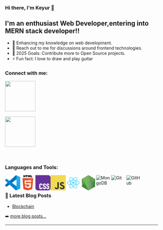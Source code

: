 

### Hi there, I'm Keyur  👋


## I'm an enthusiast Web Developer,entering into MERN stack developer!!
- 🌱 Enhancing my knowledge on web development.
- 💬 Reach out to me for discussions around frontend technologies.
- 🥅 2025 Goals: Contribute more to Open Source projects.
- ⚡ Fun fact: I love to draw and play guitar


### Connect with me:

<div>
<a class="links" href="https://www.linkedin.com/in/keyur-shah-899378202/"><img width="100" height="100" class="react-image" src="https://cdn3.iconfinder.com/data/icons/free-social-icons/67/linkedin_circle_color-256.png" alt=""></a>

<a class="links" href="https://keyur-dev-portfolio.vercel.app/"><img width="100" height="100"  class="react-image" src="https://cdn2.iconfinder.com/data/icons/picons-basic-2/57/basic2-245_curriculum_vitae-256.png" alt=""></a>
</div>

<br />

### Languages and Tools:

<img width="50" height="50"  align="left" alt="Visual Studio Code" width="26px" src="https://raw.githubusercontent.com/github/explore/80688e429a7d4ef2fca1e82350fe8e3517d3494d/topics/visual-studio-code/visual-studio-code.png" />
<img width="50" height="50" align="left" alt="HTML5" width="26px" src="https://raw.githubusercontent.com/github/explore/80688e429a7d4ef2fca1e82350fe8e3517d3494d/topics/html/html.png" />
<img width="50" height="50" align="left" alt="CSS3" width="26px" src="https://raw.githubusercontent.com/github/explore/80688e429a7d4ef2fca1e82350fe8e3517d3494d/topics/css/css.png" />
<img width="50" height="50" align="left" alt="JavaScript" width="26px" src="https://raw.githubusercontent.com/github/explore/80688e429a7d4ef2fca1e82350fe8e3517d3494d/topics/javascript/javascript.png" />
<img width="50" height="50" align="left" alt="React" width="26px" src="https://raw.githubusercontent.com/github/explore/80688e429a7d4ef2fca1e82350fe8e3517d3494d/topics/react/react.png" />
<img width="50" height="50" align="left" alt="Node.js" width="26px" src="https://raw.githubusercontent.com/github/explore/80688e429a7d4ef2fca1e82350fe8e3517d3494d/topics/nodejs/nodejs.png" />
<img width="50" height="50" align="left" alt="MongoDB" width="26px" src="https://cdn4.iconfinder.com/data/icons/logos-brands-5/24/mongodb-256.png" />
<img width="50" height="50" align="left" alt="Git" width="26px" src="https://cdn3.iconfinder.com/data/icons/social-media-2169/24/social_media_social_media_logo_git-256.png" />
<img width="50" height="50" align="left" alt="GitHub" width="26px" src="https://cdn4.iconfinder.com/data/icons/social-media-logos-6/512/71-github-256.png" />

<br />
<br />

### 📕 Latest Blog Posts

<!-- BLOG-POST-LIST:START -->
- [Blockchain](https://keyur-blogs.netlify.app/hello-world/)

<!-- BLOG-POST-LIST:END -->

➡️ [more blog posts...](https://keyur-blogs.netlify.app/)

---

